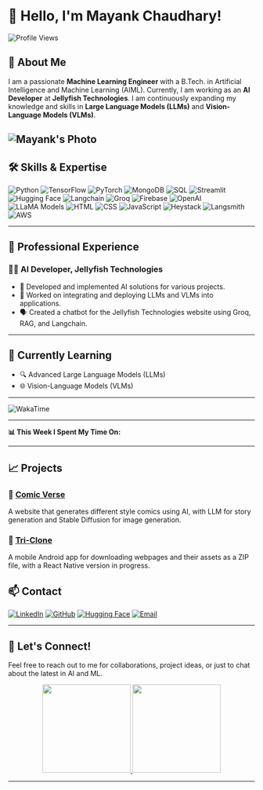 # 👋 Hello, I'm Mayank Chaudhary!

![Profile Views](https://komarev.com/ghpvc/?username=mynkchaudhry&color=blueviolet)

## 🚀 About Me
I am a passionate **Machine Learning Engineer** with a B.Tech. in Artificial Intelligence and Machine Learning (AIML). Currently, I am working as an **AI Developer** at **Jellyfish Technologies**. I am continuously expanding my knowledge and skills in **Large Language Models (LLMs)** and **Vision-Language Models (VLMs)**.

![Mayank's Photo](https://github.com/mynkchaudhry/Mynkchaudhry/blob/main/readme.jpeg) <!-- Replace with your actual photo URL -->
---

## 🛠 Skills & Expertise
![Python](https://img.shields.io/badge/-Python-3776AB?style=flat&logo=python&logoColor=white) ![TensorFlow](https://img.shields.io/badge/-TensorFlow-FF6F00?style=flat&logo=tensorflow&logoColor=white) ![PyTorch](https://img.shields.io/badge/-PyTorch-EE4C2C?style=flat&logo=pytorch&logoColor=white) ![MongoDB](https://img.shields.io/badge/-MongoDB-47A248?style=flat&logo=mongodb&logoColor=white) ![SQL](https://img.shields.io/badge/-SQL-4479A1?style=flat&logo=postgresql&logoColor=white) ![Streamlit](https://img.shields.io/badge/-Streamlit-FF4B4B?style=flat&logo=streamlit&logoColor=white) ![Hugging Face](https://img.shields.io/badge/-Hugging%20Face-F4AE1A?style=flat&logo=hugging-face&logoColor=white) ![Langchain](https://img.shields.io/badge/-Langchain-2C3E50?style=flat&logo=chainlink&logoColor=white) ![Groq](https://img.shields.io/badge/-Groq-31A8FF?style=flat&logoColor=white) ![Firebase](https://img.shields.io/badge/-Firebase-FFCA28?style=flat&logo=firebase&logoColor=black) ![OpenAI](https://img.shields.io/badge/-OpenAI-FF0080?style=flat&logo=openai&logoColor=white) ![LLaMA Models](https://img.shields.io/badge/-LLaMA%20Models-FF4B4B?style=flat&logoColor=white) ![HTML](https://img.shields.io/badge/-HTML-E34F26?style=flat&logo=html5&logoColor=white) ![CSS](https://img.shields.io/badge/-CSS-1572B6?style=flat&logo=css3&logoColor=white) ![JavaScript](https://img.shields.io/badge/-JavaScript-F7DF1E?style=flat&logo=javascript&logoColor=black) ![Heystack](https://img.shields.io/badge/-Heystack-00B0D8?style=flat&logoColor=white) ![Langsmith](https://img.shields.io/badge/-Langsmith-FFA500?style=flat&logoColor=white) ![AWS](https://img.shields.io/badge/-AWS-232F3E?style=flat&logo=amazon-aws&logoColor=white)


---



## 💼 Professional Experience

### 🧑‍💻 AI Developer, Jellyfish Technologies
- 🚀 Developed and implemented AI solutions for various projects.
- 🤖 Worked on integrating and deploying LLMs and VLMs into applications.
- 🗣️ Created a chatbot for the Jellyfish Technologies website using Groq, RAG, and Langchain.

---

## 🌱 Currently Learning
- 🔍 Advanced Large Language Models (LLMs)
- 🌐 Vision-Language Models (VLMs)

---

![WakaTime](https://github-readme-stats.vercel.app/api/wakatime?username=mynkchaudhry&api_domain=wakatime.com&layout=compact&custom_title=My%20Coding%20Activity&v=2&hide_progress=true)

---

**📊 This Week I Spent My Time On:**

<!--START_SECTION:waka-->
<!--END_SECTION:waka-->

---


## 📈 Projects

### 🎨 [Comic Verse](https://comicc.netlify.app/)
A website that generates different style comics using AI, with LLM for story generation and Stable Diffusion for image generation.

### 📱 [Tri-Clone](https://huggingface.co/spaces/mynkchaudhry/Projects)
A mobile Android app for downloading webpages and their assets as a ZIP file, with a React Native version in progress.

## 📫 Contact
[![LinkedIn](https://img.shields.io/badge/-LinkedIn-0077B5?style=flat&logo=linkedin&logoColor=white)](https://www.linkedin.com/in/mayank-chaudhary-3a65161bb)
[![GitHub](https://img.shields.io/badge/-GitHub-181717?style=flat&logo=github&logoColor=white)](https://github.com/mynkchaudhry)
[![Hugging Face](https://img.shields.io/badge/-Hugging%20Face-F4AE1A?style=flat&logo=hugging-face&logoColor=white)](https://huggingface.co/mynkchaudhry)
[![Email](https://img.shields.io/badge/-Email-D14836?style=flat&logo=gmail&logoColor=white)](mailto:mayanktalan98@gmail.com)

---

## 💬 Let's Connect!
Feel free to reach out to me for collaborations, project ideas, or just to chat about the latest in AI and ML.

<p align="center">
<a href="https://github.com/mynkchaudhry">
  <img height="180em" src="https://github-readme-stats-eight-theta.vercel.app/api?username=mynkchaudhry&show_icons=true&theme=algolia&include_all_commits=true&count_private=true"/>
  <img height="180em" src="https://github-readme-stats-eight-theta.vercel.app/api/top-langs/?username=mynkchaudhry&layout=compact&langs_count=8&theme=algolia"/>
</a>
</p>


---


